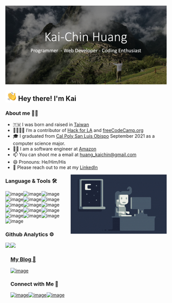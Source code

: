 ![alt text](https://github.com/qaz6209031/qaz6209031/blob/main/img/Kai.png)

<img alt="Hand%20Wave" src="./gif/Hand%20Wave.gif" width='40' align="left"/><h2>Hey there!  I'm Kai</h2>

### About me 👨‍💻
- 🇹🇼 I was born and raised in [Taiwan](https://en.wikipedia.org/wiki/Taiwan) 
- 👨‍👩‍👦‍👦	 I’m a contributor of [Hack for LA](https://github.com/hackforla/website) and [freeCodeCamp.org](https://www.freecodecamp.org/) 
- 🎓 I graduated from [Cal Poly San Luis Obispo](https://www.calpoly.edu/) September 2021 as a computer science major.
- 👨‍💻 I am a software engineer at [Amazon](https://www.amazon.com/)
- 📫 You can shoot me a email at huang_kaichin@gmail.com
- 😄 Pronouns: He/Him/His
- 📄 Please reach out to me at my [LinkedIn](https://www.linkedin.com/in/kai-chin-huang-6938b2170/)

<img alt="Night Coding" src="./gif/Night-Coding.gif" align="right"/>

### Language & Tools :hammer_and_wrench:
![image](https://img.shields.io/badge/React-20232A?style=for-the-badge&logo=react&logoColor=61DAFB)![image](https://img.shields.io/badge/JavaScript-F7DF1E?style=for-the-badge&logo=javascript&logoColor=black)![image](https://img.shields.io/badge/Java-ED8B00?style=for-the-badge&logo=java&logoColor=white)![image](https://img.shields.io/badge/Python-3776AB?style=for-the-badge&logo=python&logoColor=white)![image](https://img.shields.io/badge/C%2B%2B-00599C?style=for-the-badge&logo=c%2B%2B&logoColor=white)![image](https://img.shields.io/badge/C-00599C?style=for-the-badge&logo=c&logoColor=white)![image](https://img.shields.io/badge/Swift-FA7343?style=for-the-badge&logo=swift&logoColor=white)![image](https://img.shields.io/badge/HTML-239120?style=for-the-badge&logo=html5&logoColor=white)![image](https://img.shields.io/badge/CSS-239120?&style=for-the-badge&logo=css3&logoColor=white)![image](https://img.shields.io/badge/Markdown-000000?style=for-the-badge&logo=markdown&logoColor=white)![image](https://img.shields.io/badge/Shell_Script-121011?style=for-the-badge&logo=gnu-bash&logoColor=white)![image](https://img.shields.io/badge/Express.js-404D59?style=for-the-badge)![image](https://img.shields.io/badge/Bootstrap-563D7C?style=for-the-badge&logo=bootstrap&logoColor=white)![image](https://img.shields.io/badge/jQuery-0769AD?style=for-the-badge&logo=jquery&logoColor=white)![image](https://img.shields.io/badge/MongoDB-4EA94B?style=for-the-badge&logo=mongodb&logoColor=white)![image](https://img.shields.io/badge/Ubuntu-E95420?style=for-the-badge&logo=ubuntu&logoColor=white)



### Github Analytics ⚙️
<p>
<a href="https://github.com/qaz6209031">
  <img height="180em" align="left" src="https://github-readme-stats.vercel.app/api?username=qaz6209031&count_private=true&show_icons=true&theme=vue-dark"/>
  <img height="180em" aligh="right" src="https://github-readme-stats.vercel.app/api/top-langs/?username=qaz6209031&layout=compact&theme=vue-dark&langs_count=8"/>
</p>

### My Blog :open_book:
[![image](https://img.shields.io/badge/Medium-12100E?style=for-the-badge&logo=medium&logoColor=white)](https://kai-chin.medium.com/)

### Connect with Me :handshake:

[![image](https://img.shields.io/badge/LinkedIn-0077B5?style=for-the-badge&logo=linkedin&logoColor=white)](https://www.linkedin.com/in/kai-chin-huang-6938b2170/)[![image](https://img.shields.io/badge/@perry____Huang-E4405F?style=for-the-badge&logo=instagram&logoColor=white)](https://www.instagram.com/perry____huang/)[![image](https://img.shields.io/badge/Facebook-1877F2?style=for-the-badge&logo=facebook&logoColor=white)](https://www.facebook.com/profile.php?id=100001374891989)
